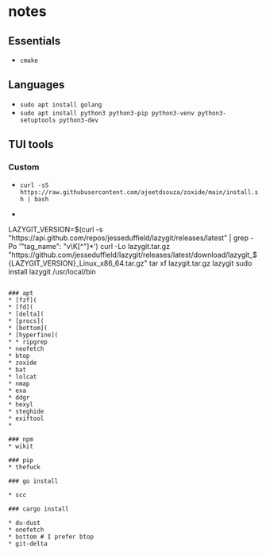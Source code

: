 
# notes

## Essentials

* `cmake`

## Languages

* `sudo apt install golang`
* `sudo apt install python3 python3-pip python3-venv python3-setuptools python3-dev`

## TUI tools

### Custom
* `curl -sS https://raw.githubusercontent.com/ajeetdsouza/zoxide/main/install.sh | bash`
* ```
LAZYGIT_VERSION=$(curl -s "https://api.github.com/repos/jesseduffield/lazygit/releases/latest" | grep -Po '"tag_name": "v\K[^"]*')
curl -Lo lazygit.tar.gz "https://github.com/jesseduffield/lazygit/releases/latest/download/lazygit_${LAZYGIT_VERSION}_Linux_x86_64.tar.gz"
tar xf lazygit.tar.gz lazygit
sudo install lazygit /usr/local/bin
```

### apt
* [fzf](
* [fd](
* [delta](
* [procs](
* [bottom](
* [hyperfine](
* * ripgrep
* neofetch
* btop
* zoxide
* bat
* lolcat
* nmap
* exa
* ddgr
* hexyl
* steghide
* exiftool
*

### npm
* wikit

### pip
* thefuck

### go install

* scc

### cargo install

* du-dust
* onefetch
* bottom # I prefer btop
* git-delta
